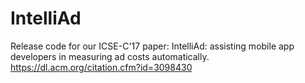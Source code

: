 # IntelliAd
Release code for our ICSE-C'17 paper: IntelliAd: assisting mobile app developers in measuring ad costs automatically. https://dl.acm.org/citation.cfm?id=3098430
